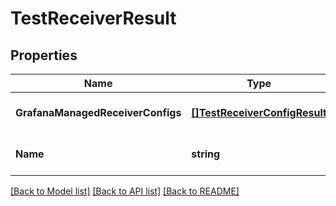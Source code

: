 # TestReceiverResult

## Properties
Name | Type | Description | Notes
------------ | ------------- | ------------- | -------------
**GrafanaManagedReceiverConfigs** | [**[]TestReceiverConfigResult**](TestReceiverConfigResult.md) |  | [optional] [default to null]
**Name** | **string** |  | [optional] [default to null]

[[Back to Model list]](../README.md#documentation-for-models) [[Back to API list]](../README.md#documentation-for-api-endpoints) [[Back to README]](../README.md)


